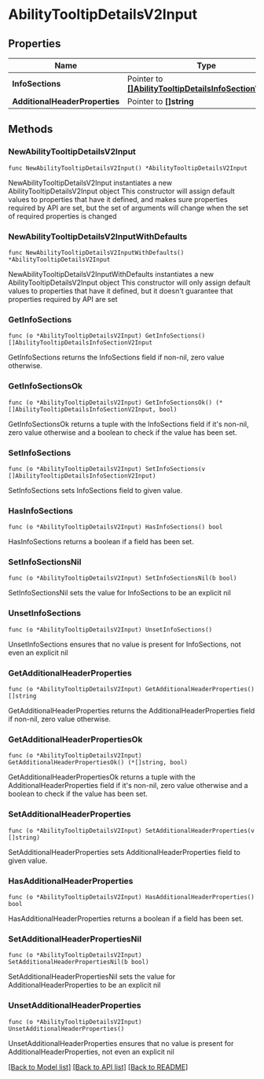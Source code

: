 # AbilityTooltipDetailsV2Input

## Properties

Name | Type | Description | Notes
------------ | ------------- | ------------- | -------------
**InfoSections** | Pointer to [**[]AbilityTooltipDetailsInfoSectionV2Input**](AbilityTooltipDetailsInfoSectionV2Input.md) |  | [optional] 
**AdditionalHeaderProperties** | Pointer to **[]string** |  | [optional] 

## Methods

### NewAbilityTooltipDetailsV2Input

`func NewAbilityTooltipDetailsV2Input() *AbilityTooltipDetailsV2Input`

NewAbilityTooltipDetailsV2Input instantiates a new AbilityTooltipDetailsV2Input object
This constructor will assign default values to properties that have it defined,
and makes sure properties required by API are set, but the set of arguments
will change when the set of required properties is changed

### NewAbilityTooltipDetailsV2InputWithDefaults

`func NewAbilityTooltipDetailsV2InputWithDefaults() *AbilityTooltipDetailsV2Input`

NewAbilityTooltipDetailsV2InputWithDefaults instantiates a new AbilityTooltipDetailsV2Input object
This constructor will only assign default values to properties that have it defined,
but it doesn't guarantee that properties required by API are set

### GetInfoSections

`func (o *AbilityTooltipDetailsV2Input) GetInfoSections() []AbilityTooltipDetailsInfoSectionV2Input`

GetInfoSections returns the InfoSections field if non-nil, zero value otherwise.

### GetInfoSectionsOk

`func (o *AbilityTooltipDetailsV2Input) GetInfoSectionsOk() (*[]AbilityTooltipDetailsInfoSectionV2Input, bool)`

GetInfoSectionsOk returns a tuple with the InfoSections field if it's non-nil, zero value otherwise
and a boolean to check if the value has been set.

### SetInfoSections

`func (o *AbilityTooltipDetailsV2Input) SetInfoSections(v []AbilityTooltipDetailsInfoSectionV2Input)`

SetInfoSections sets InfoSections field to given value.

### HasInfoSections

`func (o *AbilityTooltipDetailsV2Input) HasInfoSections() bool`

HasInfoSections returns a boolean if a field has been set.

### SetInfoSectionsNil

`func (o *AbilityTooltipDetailsV2Input) SetInfoSectionsNil(b bool)`

 SetInfoSectionsNil sets the value for InfoSections to be an explicit nil

### UnsetInfoSections
`func (o *AbilityTooltipDetailsV2Input) UnsetInfoSections()`

UnsetInfoSections ensures that no value is present for InfoSections, not even an explicit nil
### GetAdditionalHeaderProperties

`func (o *AbilityTooltipDetailsV2Input) GetAdditionalHeaderProperties() []string`

GetAdditionalHeaderProperties returns the AdditionalHeaderProperties field if non-nil, zero value otherwise.

### GetAdditionalHeaderPropertiesOk

`func (o *AbilityTooltipDetailsV2Input) GetAdditionalHeaderPropertiesOk() (*[]string, bool)`

GetAdditionalHeaderPropertiesOk returns a tuple with the AdditionalHeaderProperties field if it's non-nil, zero value otherwise
and a boolean to check if the value has been set.

### SetAdditionalHeaderProperties

`func (o *AbilityTooltipDetailsV2Input) SetAdditionalHeaderProperties(v []string)`

SetAdditionalHeaderProperties sets AdditionalHeaderProperties field to given value.

### HasAdditionalHeaderProperties

`func (o *AbilityTooltipDetailsV2Input) HasAdditionalHeaderProperties() bool`

HasAdditionalHeaderProperties returns a boolean if a field has been set.

### SetAdditionalHeaderPropertiesNil

`func (o *AbilityTooltipDetailsV2Input) SetAdditionalHeaderPropertiesNil(b bool)`

 SetAdditionalHeaderPropertiesNil sets the value for AdditionalHeaderProperties to be an explicit nil

### UnsetAdditionalHeaderProperties
`func (o *AbilityTooltipDetailsV2Input) UnsetAdditionalHeaderProperties()`

UnsetAdditionalHeaderProperties ensures that no value is present for AdditionalHeaderProperties, not even an explicit nil

[[Back to Model list]](../README.md#documentation-for-models) [[Back to API list]](../README.md#documentation-for-api-endpoints) [[Back to README]](../README.md)


